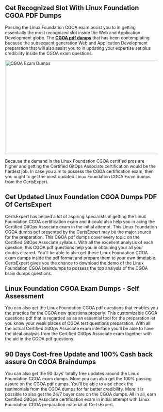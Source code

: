 <h2><strong>Get Recognized Slot With Linux Foundation CGOA PDF Dumps</strong></h2>
<p>Passing the Linux Foundation CGOA exam assist you to in getting essentially the most recognized slot inside the Web and Application Development globe. The <strong><a href="https://www.certsexpert.com/CGOA-pdf-questions.html">CGOA pdf dumps</a></strong> that has been contemplating because the subsequent generation Web and Application Development preparation that will also assist you to in updating your expertise set plus credibility inside the CGOA exam questions.</p>
<p><img src="https://i.ibb.co/0n930C5/CGOA.png" alt="CGOA Exam Dumps" width="550" height="309" /></p>
<p>Because the demand in the Linux Foundation CGOA certified pros are higher and getting the Certified GitOps Associate certification would be the hardest job. In case you aim to possess the CGOA certification exam, then you ought to get the most updated Linux Foundation CGOA Exam dumps from the CertsExpert.</p>
<h2><strong>Get Updated Linux Foundation CGOA Dumps PDF Of CertsExpert</strong></h2>
<p>CertsExpert has helped a lot of aspiring specialists in getting the Linux Foundation CGOA certification exam and it could also help you in acing the Certified GitOps Associate exam in the initial attempt. This Linux Foundation CGOA dumps pdf presented by the CertsExpert may be the major source for the preparation. This CGOA pdf dumps cover every topic on the Certified GitOps Associate syllabus. With all the excellent analysis of each question, this CGOA pdf questions help you in obtaining your all your doubts cleared. You'll be able to also get these Linux Foundation CGOA exam dumps inside the pdf format and prepare them to your own timetable. CertsExpert gives you the chance to download the demo of the Linux Foundation CGOA braindumps to possess the top analysis of the CGOA brain dumps questions.</p>
<h2><strong>Linux Foundation CGOA Exam Dumps - Self Assessment</strong></h2>
<p>You can also get the Linux Foundation CGOA pdf questions that enables you the practice for the CGOA new questions properly. This customizable CGOA questions pdf that is regarded as as an essential tool for the preparation let you know your weak places of CGOA test questions preparation. With all the actual Certified GitOps Associate exam interface you'll be able to have the ideal analysis from the Certified GitOps Associate exam together with the aid in the CGOA pdf questions.</p>
<h2><strong>90 Days Cost-free Update and 100% Cash back assure On CGOA Braindumps</strong></h2>
<p>You can also get the 90 days&rsquo; totally free updates around the Linux Foundation CGOA exam dumps. More you can also get the 100% passing assure on the CGOA pdf dumps. You'll be able to also check the testimonials from the CGOA dumps for far better credibility. More it is possible to also get the 24/7 buyer care on the CGOA dumps. All in all, earn Certified GitOps Associate certification exam in initial attempt with Linux Foundation CGOA preparation material of CertsExpert.</p>
